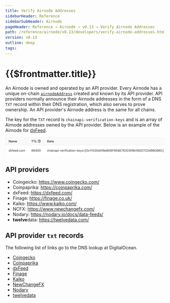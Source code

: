 ```yaml
---
title: Verify Airnode Addresses
sidebarHeader: Reference
sidebarSubHeader: Airnode
pageHeader: Reference → Airnode → v0.13 → Verify Airnode Addresses
path: /reference/airnode/v0.13/developers/verify-airnode-addresses.html
version: v0.13
outline: deep
tags:
---
```


<VersionWarning/>

<PageHeader/>

<SearchHighlight/>

<FlexStartTag/>

# {{$frontmatter.title}}

An Airnode is owned and operated by an API provider. Every Airnode has a unique
on-chain
[`airnodeAddress`](/reference/airnode/v0.13/concepts/airnode.md#airnodeaddress)
created and known by its API provider. API providers normally announce their
Airnode addresses in the form of a DNS `TXT` record within their DNS
registration, which also serves to prove ownership. An API provider's Airnode
address is the same for all chains.

The key for the `TXT` record is `chainapi-verification-keys` and is an array of
Airnode addresses owned by the API provider. Below is an example of the Airnode
for
[dxFeed](https://www.digitalocean.com/community/tools/dns?domain=dxfeed.com#TXT-Records).

![dxfeed-txt-record](../assets/images/txt-record-dxfeed.png)

## API providers

- Coingeicko: https://www.coingecko.com/
- Coinpaprika: https://coinpaprika.com/
- dxFeed: https://dxfeed.com/
- Finage: https://finage.co.uk/
- Kaiko: https://www.kaiko.com/
- NCFX: https://www.newchangefx.com/
- Nodary: https://nodary.io/docs/data-feeds/
- **twelve**data: https://twelvedata.com/

## API provider `txt` records

The following list of links go to the DNS lookup at DigitalOcean.

- [Coingecko](https://www.digitalocean.com/community/tools/dns?domain=coingecko.com#TXT-Records)
- [Coinpaprika](https://www.digitalocean.com/community/tools/dns?domain=coinpaprika.com#TXT-Records)
- [dxFeed](https://www.digitalocean.com/community/tools/dns?domain=dxfeed.com#TXT-Records)
- [Finage](https://www.digitalocean.com/community/tools/dns?domain=finage.co.uk#TXT-Records)
- [Kaiko](https://www.digitalocean.com/community/tools/dns?domain=kaiko.io#TXT-Records)
- [NewChangeFX](https://www.digitalocean.com/community/tools/dns?domain=newchangefx.com#TXT-Records)
- [Nodary](https://www.digitalocean.com/community/tools/dns?domain=nodary.io#TXT-Records)
- [twelvedata](https://www.digitalocean.com/community/tools/dns?domain=twelvedata.com#TXT-Records)

<FlexEndTag/>
